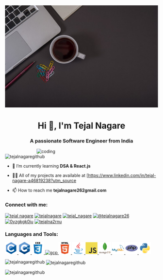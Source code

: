 ![logo](https://github.com/tejalnagaregithub/tejalnagaregithub/blob/main/business-accessories-objects-top-view_1150-7573.jpg)
<h1 align="center">Hi 👋, I'm Tejal Nagare</h1>
<h3 align="center">A passionate Software Engineer from India</h3>
<img align="right"alt="coding"width="400" src="https://cdn.dribbble.com/users/1857592/screenshots/3848396/character-typing.gif">


<p align="left"> <img src="https://komarev.com/ghpvc/?username=tejalnagaregithub&label=Profile%20views&color=0e75b6&style=flat" alt="tejalnagaregithub" /> </p>

- 🌱 I’m currently learning **DSA & React.js**

- 👨‍💻 All of my projects are available at [https://www.linkedin.com/in/tejal-nagare-a46819238?utm_source

- 📫 How to reach me **tejalnagare262gmail.com**

<h3 align="left">Connect with me:</h3>
<p align="left">
<a href="https://linkedin.com/in/tejal nagare" target="blank"><img align="center" src="https://raw.githubusercontent.com/rahuldkjain/github-profile-readme-generator/master/src/images/icons/Social/linked-in-alt.svg" alt="tejal nagare" height="30" width="40" /></a>
<a href="https://kaggle.com/tejalnagare" target="blank"><img align="center" src="https://raw.githubusercontent.com/rahuldkjain/github-profile-readme-generator/master/src/images/icons/Social/kaggle.svg" alt="tejalnagare" height="30" width="40" /></a>
<a href="https://instagram.com/tejal_nagare" target="blank"><img align="center" src="https://raw.githubusercontent.com/rahuldkjain/github-profile-readme-generator/master/src/images/icons/Social/instagram.svg" alt="tejal_nagare" height="30" width="40" /></a>
<a href="https://www.hackerrank.com/@tejalnagare26" target="blank"><img align="center" src="https://raw.githubusercontent.com/rahuldkjain/github-profile-readme-generator/master/src/images/icons/Social/hackerrank.svg" alt="@tejalnagare26" height="30" width="40" /></a>
<a href="https://www.leetcode.com/0yzgkgk0ju" target="blank"><img align="center" src="https://raw.githubusercontent.com/rahuldkjain/github-profile-readme-generator/master/src/images/icons/Social/leet-code.svg" alt="0yzgkgk0ju" height="30" width="40" /></a>
<a href="https://auth.geeksforgeeks.org/user/tejalna2rnu" target="blank"><img align="center" src="https://raw.githubusercontent.com/rahuldkjain/github-profile-readme-generator/master/src/images/icons/Social/geeks-for-geeks.svg" alt="tejalna2rnu" height="30" width="40" /></a>
</p>

<h3 align="left">Languages and Tools:</h3>
<p align="left"> <a href="https://www.cprogramming.com/" target="_blank" rel="noreferrer"> <img src="https://raw.githubusercontent.com/devicons/devicon/master/icons/c/c-original.svg" alt="c" width="40" height="40"/> </a> <a href="https://www.w3schools.com/cpp/" target="_blank" rel="noreferrer"> <img src="https://raw.githubusercontent.com/devicons/devicon/master/icons/cplusplus/cplusplus-original.svg" alt="cplusplus" width="40" height="40"/> </a> <a href="https://www.w3schools.com/css/" target="_blank" rel="noreferrer"> <img src="https://raw.githubusercontent.com/devicons/devicon/master/icons/css3/css3-original-wordmark.svg" alt="css3" width="40" height="40"/> </a> <a href="https://cloud.google.com" target="_blank" rel="noreferrer"> <img src="https://www.vectorlogo.zone/logos/google_cloud/google_cloud-icon.svg" alt="gcp" width="40" height="40"/> </a> <a href="https://www.w3.org/html/" target="_blank" rel="noreferrer"> <img src="https://raw.githubusercontent.com/devicons/devicon/master/icons/html5/html5-original-wordmark.svg" alt="html5" width="40" height="40"/> </a> <a href="https://www.java.com" target="_blank" rel="noreferrer"> <img src="https://raw.githubusercontent.com/devicons/devicon/master/icons/java/java-original.svg" alt="java" width="40" height="40"/> </a> <a href="https://developer.mozilla.org/en-US/docs/Web/JavaScript" target="_blank" rel="noreferrer"> <img src="https://raw.githubusercontent.com/devicons/devicon/master/icons/javascript/javascript-original.svg" alt="javascript" width="40" height="40"/> </a> <a href="https://www.mongodb.com/" target="_blank" rel="noreferrer"> <img src="https://raw.githubusercontent.com/devicons/devicon/master/icons/mongodb/mongodb-original-wordmark.svg" alt="mongodb" width="40" height="40"/> </a> <a href="https://www.mysql.com/" target="_blank" rel="noreferrer"> <img src="https://raw.githubusercontent.com/devicons/devicon/master/icons/mysql/mysql-original-wordmark.svg" alt="mysql" width="40" height="40"/> </a> <a href="https://www.php.net" target="_blank" rel="noreferrer"> <img src="https://raw.githubusercontent.com/devicons/devicon/master/icons/php/php-original.svg" alt="php" width="40" height="40"/> </a> <a href="https://www.python.org" target="_blank" rel="noreferrer"> <img src="https://raw.githubusercontent.com/devicons/devicon/master/icons/python/python-original.svg" alt="python" width="40" height="40"/> </a> </p>

<p><img align="left" src="https://github-readme-stats.vercel.app/api/top-langs?username=tejalnagaregithub&show_icons=true&locale=en&layout=compact" alt="tejalnagaregithub" /></p>

<p>&nbsp;<img align="center" src="https://github-readme-stats.vercel.app/api?username=tejalnagaregithub&show_icons=true&locale=en" alt="tejalnagaregithub" /></p>

<p><img align="center" src="https://github-readme-streak-stats.herokuapp.com/?user=tejalnagaregithub&" alt="tejalnagaregithub" /></p>
